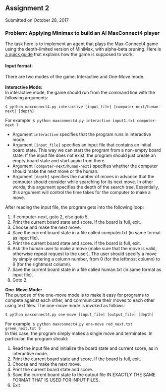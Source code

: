 ## Assignment 2
Submitted on October 28, 2017<br>
 
### Problem: Applying Minimax to build an AI MaxConnect4 player
The task here is to implement an agent that plays the Max-Connect4 game using the depth-limited version of MiniMax, with alpha-beta pruning. Here is [a quick guide](http://web.mit.edu/sp.268/www/2010/connectFourSlides.pdf) that explains how the game is supposed to work.

#### Input format:
There are two modes of the game: Interactive and One-Move mode.<br/><br/>
**Interactive Mode:**<br/>
In interactive mode, the game should run from the command line with the following arguments:
```
$ python maxconnect4.py interactive [input_file] [computer-next/human-next] [depth]
```
For example:
`$ python maxconnect4.py interactive input1.txt computer-next 7`
- Argument `interactive` specifies that the program runs in interactive mode.
- Argument `[input_file]` specifies an input file that contains an initial board state. This way we can start the program from a non-empty board state. If the input file does not exist, the program should just create an empty board state and start again from there.
- Argument `[computer-next/human-next]` specifies whether the computer should make the next move or the human.
- Argument `[depth]` specifies the number of moves in advance that the computer should consider while searching for its next move. In other words, this argument specifies the depth of the search tree. Essentially, this argument will control the time takes for the computer to make a move.

After reading the input file, the program gets into the following loop:

1. If computer-next, goto 2, else goto 5.
2. Print the current board state and score. If the board is full, exit.
3. Choose and make the next move.
4. Save the current board state in a file called computer.txt (in same format as input file).
5. Print the current board state and score. If the board is full, exit.
6. Ask the human user to make a move (make sure that the move is valid, otherwise repeat request to the user). The user should specify a move by simply entering a column number, from 0 (for the leftmost column) to 6 (for the rightmost column).
7. Save the current board state in a file called human.txt (in same format as input file).
8. Goto 2.

**One-Move Mode:**<br/>
The purpose of the one-move mode is to make it easy for programs to compete against each other, and communicate their moves to each other using text files. The one-move mode is invoked as follows:
```
$ python maxconnect4.py one-move [input_file] [output_file] [depth]
```
For example:
`$ python maxconnect4.py one-move red_next.txt green_next.txt 5`<br/>
In this case, the program simply makes a single move and terminates. In particular, the program should:
1. Read the input file and initialize the board state and current score, as in interactive mode.
2. Print the current board state and score. If the board is full, exit.
3. Choose and make the next move.
4. Print the current board state and score.
5. Save the current board state to the output file IN EXACTLY THE SAME FORMAT THAT IS USED FOR INPUT FILES.
6. Exit